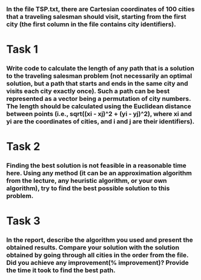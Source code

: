 ### In the file TSP.txt, there are Cartesian coordinates of 100 cities that a traveling salesman should visit, starting from the first city (the first column in the file contains city identifiers).

# Task 1
### Write code to calculate the length of any path that is a solution to the traveling salesman problem (not necessarily an optimal solution, but a path that starts and ends in the same city and visits each city exactly once). Such a path can be best represented as a vector being a permutation of city numbers. The length should be calculated using the Euclidean distance between points (i.e., sqrt((xi - xj)^2 + (yi - yj)^2), where xi and yi are the coordinates of cities, and i and j are their identifiers).

# Task 2
### Finding the best solution is not feasible in a reasonable time here. Using any method (it can be an approximation algorithm from the lecture, any heuristic algorithm, or your own algorithm), try to find the best possible solution to this problem.

# Task 3
### In the report, describe the algorithm you used and present the obtained results. Compare your solution with the solution obtained by going through all cities in the order from the file. Did you achieve any improvement(% improvement)? Provide the time it took to find the best path.
